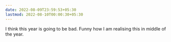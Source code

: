 ```yaml
---
date: 2022-08-09T23:59:53+05:30
lastmod: 2022-08-10T00:00:30+05:30
---
```


I think this year is going to be bad. Funny how I am realising this in middle of the year.

